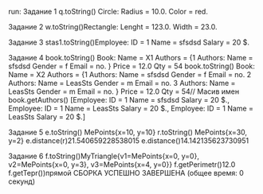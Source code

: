 run:
Задание 1 
    q.toString() Circle: Radius = 10.0. Color = red.

Задание 2 
    w.toString()Rectangle: Lenght = 123.0. Width = 23.0.

Задание 3 
    stas1.toString()Employee: ID = 1 Name = sfsdsd Salary = 20 $.

Задание 4 
    book.toString() Book: Name = X1 Authors =  {1  Authors: Name = sfsdsd Gender = f Email = no.  } Price = 12.0 Qty = 54
    book.toString() Book: Name = X2 Authors =  {1  Authors: Name = sfsdsd Gender = f Email = no.  2  Authors: Name = LeasSts Gender = m Email = no.  3  Authors: Name = LeasSts Gender = m Email = no.  } Price = 12.0 Qty = 54// Масив имен
    book.getAuthors()   [Employee: ID = 1 Name = sfsdsd Salary = 20 $., Employee: ID = 1 Name = LeasSts Salary = 20 $., Employee: ID = 1 Name = LeasSts Salary = 20 $.]

Задание 5 
    e.toString()    MePoints{x=10, y=10}
    r.toString()    MePoints{x=30, y=2}
    e.distance(r)21.540659228538015
    e.distance()14.142135623730951

Задание 6 
    f.toString()MyTriangle{v1=MePoints{x=0, y=0}, v2=MePoints{x=0, y=3}, v3=MePoints{x=4, y=0}}
    f.getPerimetr()12.0
    f.getTepr())прямой
СБОРКА УСПЕШНО ЗАВЕРШЕНА (общее время: 0 секунд)
